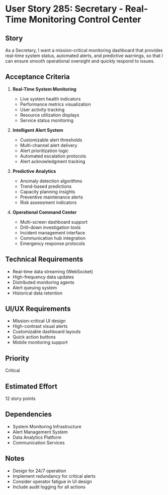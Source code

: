 # User Story 285: Secretary - Real-Time Monitoring Control Center

## Story
As a Secretary, I want a mission-critical monitoring dashboard that provides real-time system status, automated alerts, and predictive warnings, so that I can ensure smooth operational oversight and quickly respond to issues.

## Acceptance Criteria
1. **Real-Time System Monitoring**
   - Live system health indicators
   - Performance metrics visualization
   - User activity tracking
   - Resource utilization displays
   - Service status monitoring

2. **Intelligent Alert System**
   - Customizable alert thresholds
   - Multi-channel alert delivery
   - Alert prioritization logic
   - Automated escalation protocols
   - Alert acknowledgment tracking

3. **Predictive Analytics**
   - Anomaly detection algorithms
   - Trend-based predictions
   - Capacity planning insights
   - Preventive maintenance alerts
   - Risk assessment indicators

4. **Operational Command Center**
   - Multi-screen dashboard support
   - Drill-down investigation tools
   - Incident management interface
   - Communication hub integration
   - Emergency response protocols

## Technical Requirements
- Real-time data streaming (WebSocket)
- High-frequency data updates
- Distributed monitoring agents
- Alert queuing system
- Historical data retention

## UI/UX Requirements
- Mission-critical UI design
- High-contrast visual alerts
- Customizable dashboard layouts
- Quick action buttons
- Mobile monitoring support

## Priority
Critical

## Estimated Effort
12 story points

## Dependencies
- System Monitoring Infrastructure
- Alert Management System
- Data Analytics Platform
- Communication Services

## Notes
- Design for 24/7 operation
- Implement redundancy for critical alerts
- Consider operator fatigue in UI design
- Include audit logging for all actions